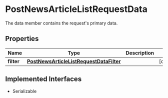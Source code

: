 

# PostNewsArticleListRequestData

The data member contains the request's primary data.

## Properties

Name | Type | Description | Notes
------------ | ------------- | ------------- | -------------
**filter** | [**PostNewsArticleListRequestDataFilter**](PostNewsArticleListRequestDataFilter.md) |  |  [optional]


## Implemented Interfaces

* Serializable


